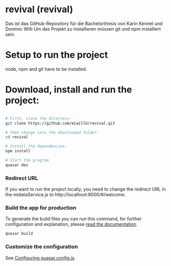 # revival (revival)

Das ist das GitHub-Repository für die Bachelorthesis von Karin Kennel und Dominic Willi
Um das Projekt zu installieren müssen git und npm installiert sein.

# Setup to run the project

node, npm and git have to be installed.

# Download, install and run the project:

```bash

# First, clone the directory:
git clone https://github.com/eLwillU/revival.git

# Then change into the downloaded folder:
cd revival

# Install the dependencies:
npm install

# Start the program
quasar dev

```
### Redirect URL
If you want to run the project locally, you need to change the redirect URL in the midataService.js to http://localhost:9000/#/welcome.


### Build the app for production

To generate the build files you can run this command, for further configuration and explanation, please [read the documentation](https://quasar.dev/quasar-cli-vite/developing-spa/build-commands).

```bash
quasar build
```

### Customize the configuration

See [Configuring quasar.config.js](https://v2.quasar.dev/quasar-cli-vite/quasar-config-js).
